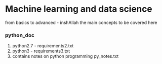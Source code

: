 # Machine learning and data science 

from basics to advanced - inshAllah the main concepts to be covered here

### python_doc
  1. python2.7 - requirements2.txt
  2. python3 - requirements3.txt
  3. contains notes on python programming py_notes.txt 
